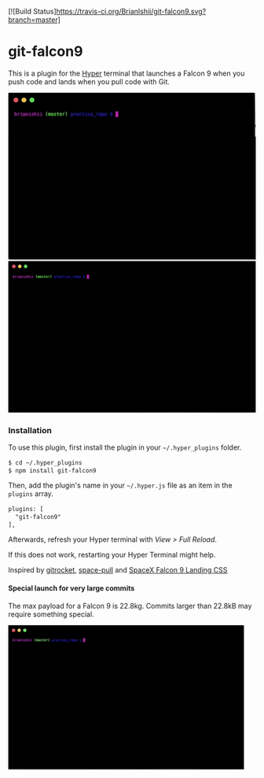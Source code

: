 [![Build Status]https://travis-ci.org/BrianIshii/git-falcon9.svg?branch=master]

# git-falcon9
This is a plugin for the [Hyper](https://hyper.is/) terminal that launches a Falcon 9 when you push code and lands when you pull code with Git.

![Alt Text](https://github.com/BrianIshii/git-falcon9/raw/master/falcon9launch.gif)
![Alt Text](https://github.com/BrianIshii/git-falcon9/raw/master/falcon9pull.gif)

### Installation
To use this plugin, first install the plugin in your `~/.hyper_plugins`
folder.
```
$ cd ~/.hyper_plugins
$ npm install git-falcon9
```
Then, add the plugin's name in your `~/.hyper.js` file as an item in the
`plugins` array.
```
plugins: [
  "git-falcon9"
],
```
Afterwards, refresh your Hyper terminal with _View > Full Reload_.

If this does not work, restarting your Hyper Terminal might help.

Inspired by [gitrocket](https://github.com/bomanimc/gitrocket), [space-pull](https://github.com/lukaszromerowicz/space-pull) and [SpaceX Falcon 9 Landing CSS](https://codepen.io/simoberny/pen/PEJxPQ)

#### Special launch for very large commits
The max payload for a Falcon 9 is 22.8kg.
Commits larger than 22.8kB may require something special.

![Alt Text](https://github.com/BrianIshii/git-falcon9/raw/master/falconHeavyLaunch.gif)
